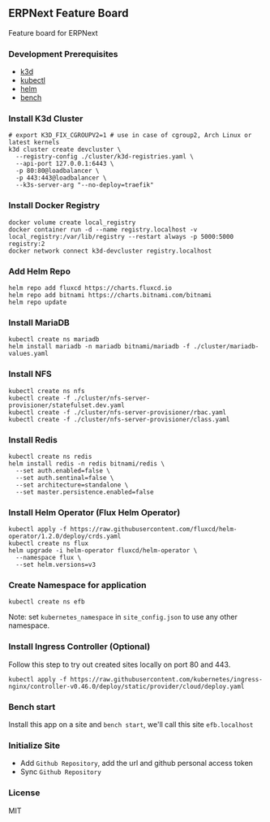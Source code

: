 ## ERPNext Feature Board

Feature board for ERPNext

### Development Prerequisites

- [k3d](https://k3d.io/#installation)
- [kubectl](https://kubernetes.io/docs/tasks/tools)
- [helm](https://helm.sh/docs/intro/install/)
- [bench](https://github.com/frappe/bench)

### Install K3d Cluster

```shell
# export K3D_FIX_CGROUPV2=1 # use in case of cgroup2, Arch Linux or latest kernels
k3d cluster create devcluster \
  --registry-config ./cluster/k3d-registries.yaml \
  --api-port 127.0.0.1:6443 \
  -p 80:80@loadbalancer \
  -p 443:443@loadbalancer \
  --k3s-server-arg "--no-deploy=traefik"
```

### Install Docker Registry

```
docker volume create local_registry
docker container run -d --name registry.localhost -v local_registry:/var/lib/registry --restart always -p 5000:5000 registry:2
docker network connect k3d-devcluster registry.localhost
```

### Add Helm Repo

```shell
helm repo add fluxcd https://charts.fluxcd.io
helm repo add bitnami https://charts.bitnami.com/bitnami
helm repo update
```

### Install MariaDB

```shell
kubectl create ns mariadb
helm install mariadb -n mariadb bitnami/mariadb -f ./cluster/mariadb-values.yaml
```

### Install NFS

```shell
kubectl create ns nfs
kubectl create -f ./cluster/nfs-server-provisioner/statefulset.dev.yaml
kubectl create -f ./cluster/nfs-server-provisioner/rbac.yaml
kubectl create -f ./cluster/nfs-server-provisioner/class.yaml
```

### Install Redis

```shell
kubectl create ns redis
helm install redis -n redis bitnami/redis \
  --set auth.enabled=false \
  --set auth.sentinal=false \
  --set architecture=standalone \
  --set master.persistence.enabled=false
```

### Install Helm Operator (Flux Helm Operator)

```shell
kubectl apply -f https://raw.githubusercontent.com/fluxcd/helm-operator/1.2.0/deploy/crds.yaml
kubectl create ns flux
helm upgrade -i helm-operator fluxcd/helm-operator \
  --namespace flux \
  --set helm.versions=v3
```

### Create Namespace for application

```shell
kubectl create ns efb
```

Note: set `kubernetes_namespace` in `site_config.json` to use any other namespace.

### Install Ingress Controller (Optional)

Follow this step to try out created sites locally on port 80 and 443.

```shell
kubectl apply -f https://raw.githubusercontent.com/kubernetes/ingress-nginx/controller-v0.46.0/deploy/static/provider/cloud/deploy.yaml
```

### Bench start

Install this app on a site and `bench start`, we'll call this site `efb.localhost`

### Initialize Site

- Add `Github Repository`, add the url and github personal access token
- Sync `Github Repository`

### License

MIT
